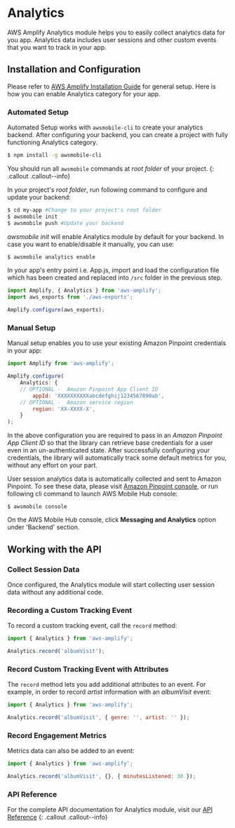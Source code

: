 ---
---

# Analytics

AWS Amplify Analytics module helps you to easily collect analytics data for you app. Analytics data includes user sessions and other custom events that you want to track in your app.


## Installation and Configuration

Please refer to [AWS Amplify Installation Guide](/media/install_n_config/index.html) for general setup. Here is how you can enable Analytics category for your app.

### Automated Setup

Automated Setup works with `awsmobile-cli` to create your analytics backend. After configuring your backend, you can create a project with fully functioning Analytics category.

```bash
$ npm install -g awsmobile-cli
```

You should run all `awsmobile` commands at *root folder* of your project.
{: .callout .callout--info}

In your project's *root folder*, run following command to configure and update your backend:

```bash
$ cd my-app #Change to your project's root folder
$ awsmobile init
$ awsmobile push #Update your backend 
```

*awsmobile init* will enable Analytics module by default for your backend. In case you want to enable/disable it manually, you can use:

```bash
$ awsmobile analytics enable 
```

In your app's entry point i.e. App.js, import and load the configuration file which has been created and replaced into `/src` folder in the previous step.

```js
import Amplify, { Analytics } from 'aws-amplify';
import aws_exports from './aws-exports';

Amplify.configure(aws_exports);
```

### Manual Setup

Manual setup enables you to use your existing Amazon Pinpoint credentials in your app:

```js
import Amplify from 'aws-amplify';

Amplify.configure(
    Analytics: {
    // OPTIONAL -  Amazon Pinpoint App Client ID
        appId: 'XXXXXXXXXXabcdefghij1234567890ab',
    // OPTIONAL -  Amazon service region
        region: 'XX-XXXX-X',
    } 
);

```

In the above configuration you are required to pass in an *Amazon Pinpoint App Client ID* so that the library can retrieve base credentials for a user even in an un-authenticated state. After successfully configuring your credentials, the library will automatically track some default metrics for you, without any effort on your part. 

User session analytics data is automatically collected and sent to Amazon Pinpoint. To see these data, please visit [Amazon Pinpoint console](https://console.aws.amazon.com/pinpoint/home/), or run following cli command to launch AWS Mobile Hub console:

```
$ awsmobile console
```

On the AWS Mobile Hub console, click **Messaging and Analytics** option under 'Backend' section.

## Working with the API

### Collect Session Data

Once configured, the Analytics module will start collecting user session data without any additional code. 

### Recording a Custom Tracking Event

To record a custom tracking event, call the `record` method:

```js
import { Analytics } from 'aws-amplify';

Analytics.record('albumVisit');
```

### Record Custom Tracking Event with Attributes

The `record` method lets you add additional attributes to an event. For example, in order to record *artist* information with an *albumVisit* event:

```js
import { Analytics } from 'aws-amplify';

Analytics.record('albumVisit', { genre: '', artist: '' });
```

### Record Engagement Metrics

Metrics data can also be added to an event:

```js
import { Analytics } from 'aws-amplify';

Analytics.record('albumVisit', {}, { minutesListened: 30 });
```

### API Reference

For the complete API documentation for Analytics module, visit our [API Reference](/api/classes/analyticsclass.html)
{: .callout .callout--info}
